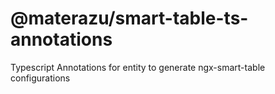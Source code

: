 # @materazu/smart-table-ts-annotations

Typescript Annotations for entity to generate ngx-smart-table configurations
